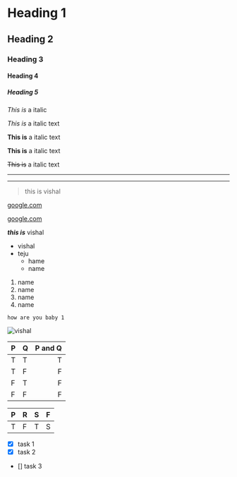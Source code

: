 <!-- headings-->
# Heading 1
## Heading 2
### Heading 3 
#### Heading 4 
##### Heading 5

<!-- Italics -->

*This is* a italic 

_This is_ a italic text 

<!-- strong -->
**This is** a italic text

__This is__ a italic text

<!-- strike through-->

~~This is~~ a italic text

<!-- horizontal lines-->

___
---

> this is vishal 


[google.com](http://www.google.co.in)

[google.com](http://www.google.co.in"google.com")

<!-- bold italics-->
***this is*** vishal

<!-- un orderded items-->

* vishal 
* teju 
   * hame 
   * name 

<!-- ordered list -->

1. name 
5. name 
6. name 
100. name
<!-- inline code block -->

`how are you baby 1`




![vishal](C:\Users\S555276\Downloads)

<!-- TABLES--->
| P | Q | P and Q |
| --- | --- | ---: |
| T | T | T |
| T | F | F |
| F | T | F |
| F | F | F |

|P|R|S|F|
|---|---|------|--|
|T|F|T|S|

* [x] task 1
* [x] task 2
* [] task 3